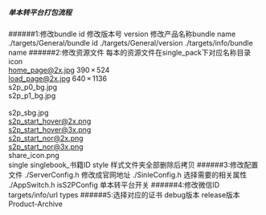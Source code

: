 ##### 单本转平台打包流程
######1:修改bundle id 修改版本号 version 修改产品名称bundle name
./targets/General/bundle id 
./targets/General/version
./targets/info/bundle name
######2:修改资源文件
每本的资源文件在single_pack下对应名称目录
icon<br>
home_page@2x.jpg 390 × 524<br>
load_page@2x.jpg 640 × 1136<br>
s2p_p0_bg.jpg<br>
s2p_p1_bg.jpg<br><br>
s2p_sbg.jpg<br>
s2p_start_hover@2x.png<br>
s2p_start_hover@3x.png<br>
s2p_start_nor@2x.png<br>
s2p_start_nor@3x.png<br>
share_icon.png<br>
single
singlebook_书籍ID
style 样式文件夹全部删除后拷贝
######3:修改配置文件
./ServerConfig.h 修改成官网地址
./SinleConfig.h 选择需要的相关属性
./AppSwitch.h isS2PConfig 单本转平台开关
######4:修改微信ID
targets/info/url types
######5:选择对应的证书
debug版本
release版本
Product-Archive
